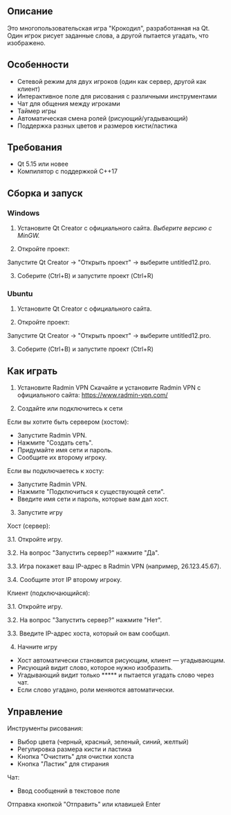 ## **Описание**

Это многопользовательская игра "Крокодил", разработанная на Qt. Один игрок рисует заданные слова, а другой пытается угадать, что изображено.


## **Особенности**

- Сетевой режим для двух игроков (один как сервер, другой как клиент)
- Интерактивное поле для рисования с различными инструментами
- Чат для общения между игроками
- Таймер игры
- Автоматическая смена ролей (рисующий/угадывающий)
- Поддержка разных цветов и размеров кисти/ластика


## **Требования**

- Qt 5.15 или новее
- Компилятор с поддержкой C++17


## **Сборка и запуск**

### Windows 
1. Установите Qt Creator с официального сайта.
*Выберите версию с MinGW.*

2. Откройте проект:

Запустите Qt Creator → "Открыть проект" → выберите untitled12.pro.

3. Соберите (Ctrl+B) и запустите проект (Ctrl+R)

### Ubuntu 

1. Установите Qt Creator с официального сайта.

2. Откройте проект:

Запустите Qt Creator → "Открыть проект" → выберите untitled12.pro.

3. Соберите (Ctrl+B) и запустите проект (Ctrl+R)

## **Как играть**

1. Установите Radmin VPN
Скачайте и установите Radmin VPN с официального сайта:
https://www.radmin-vpn.com/

2. Создайте или подключитесь к сети
   
Если вы хотите быть сервером (хостом):
- Запустите Radmin VPN.
- Нажмите "Создать сеть".
- Придумайте имя сети и пароль.
- Сообщите их второму игроку.
  
Если вы подключаетесь к хосту:
- Запустите Radmin VPN.
- Нажмите "Подключиться к существующей сети".
- Введите имя сети и пароль, которые вам дал хост.

3. Запустите игру
   
Хост (сервер):

3.1. Откройте игру.

3.2. На вопрос "Запустить сервер?" нажмите "Да".

3.3. Игра покажет ваш IP-адрес в Radmin VPN (например, 26.123.45.67).

3.4. Сообщите этот IP второму игроку.

Клиент (подключающийся):

3.1. Откройте игру.

3.2. На вопрос "Запустить сервер?" нажмите "Нет".

3.3. Введите IP-адрес хоста, который он вам сообщил.


4. Начните игру
- Хост автоматически становится рисующим, клиент — угадывающим.
- Рисующий видит слово, которое нужно изобразить.
- Угадывающий видит только ***** и пытается угадать слово через чат.
- Если слово угадано, роли меняются автоматически.


## **Управление**

Инструменты рисования:
- Выбор цвета (черный, красный, зеленый, синий, желтый)
- Регулировка размера кисти и ластика
- Кнопка "Очистить" для очистки холста
- Кнопка "Ластик" для стирания
  
Чат:
- Ввод сообщений в текстовое поле


Отправка кнопкой "Отправить" или клавишей Enter
